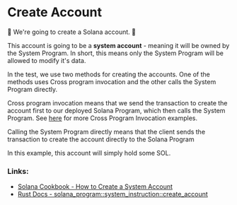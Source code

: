 # Create Account

:wrench: We're going to create a Solana account. :wrench:   
   
This account is going to be a **system account** - meaning it will be owned by the System Program. In short, this means only the System Program will be allowed to modify it's data.   

In the test, we use two methods for creating the accounts. One of the methods uses Cross program invocation and the other calls the System Program directly. 

Cross program invocation means that we send the transaction to create the account first to our deployed Solana Program, which then calls the System Program. See [here](https://github.com/solana-developers/program-examples/tree/main/basics/cross-program-invocation) for more Cross Program Invocation examples. 

Calling the System Program directly means that the client sends the transaction to create the account directly to the Solana Program
   
In this example, this account will simply hold some SOL.

### Links:
- [Solana Cookbook - How to Create a System Account](https://solanacookbook.com/references/accounts.html#how-to-create-a-system-account)
- [Rust Docs - solana_program::system_instruction::create_account](https://docs.rs/solana-program/latest/solana_program/system_instruction/fn.create_account.html)